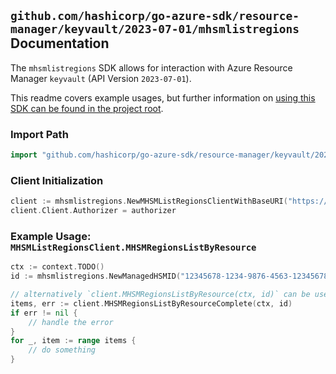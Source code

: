 
## `github.com/hashicorp/go-azure-sdk/resource-manager/keyvault/2023-07-01/mhsmlistregions` Documentation

The `mhsmlistregions` SDK allows for interaction with Azure Resource Manager `keyvault` (API Version `2023-07-01`).

This readme covers example usages, but further information on [using this SDK can be found in the project root](https://github.com/hashicorp/go-azure-sdk/tree/main/docs).

### Import Path

```go
import "github.com/hashicorp/go-azure-sdk/resource-manager/keyvault/2023-07-01/mhsmlistregions"
```


### Client Initialization

```go
client := mhsmlistregions.NewMHSMListRegionsClientWithBaseURI("https://management.azure.com")
client.Client.Authorizer = authorizer
```


### Example Usage: `MHSMListRegionsClient.MHSMRegionsListByResource`

```go
ctx := context.TODO()
id := mhsmlistregions.NewManagedHSMID("12345678-1234-9876-4563-123456789012", "example-resource-group", "managedHSMName")

// alternatively `client.MHSMRegionsListByResource(ctx, id)` can be used to do batched pagination
items, err := client.MHSMRegionsListByResourceComplete(ctx, id)
if err != nil {
	// handle the error
}
for _, item := range items {
	// do something
}
```
